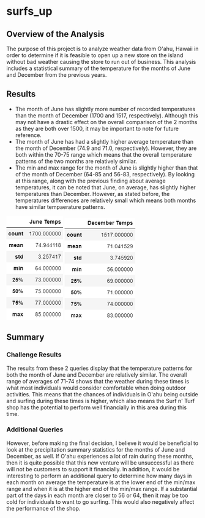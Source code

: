 # surfs_up

## Overview of the Analysis
The purpose of this project is to analyze weather data from O'ahu, Hawaii in order to determine if it is feasible to open up a new store on the island without bad weather causing the store to run out of business. This analysis includes a statistical summary of the temperature for the months of June and December from the previous years. 

## Results
- The month of June has slightly more number of recorded temperatures than the month of December (1700 and 1517, respectively). Although this may not have a drastic effect on the overall comparison of the 2 months as they are both over 1500, it may be important to note for future reference.
- The month of June has had a slightly higher average temperature than the month of December (74.9 and 71.0, respectively). However, they are both within the 70-75 range which means that the overall temperature patterns of the two months are relatively similar.
- The min and max range for the month of June is slightly higher than that of the month of December (64-85 and 56-83, respectively). By looking at this range, along with the previous finding about average temperatures, it can be noted that June, on average, has slightly higher temperatures than December. However, as stated before, the temperatures differences are relatively small which means both months have similar tempaerature patterns.

![June Temperature Statistics](Resources/June_Temps.png)
![December Temperature Statistics](Resources/Dec_Temps.png)

## Summary 
### Challenge Results
The results from these 2 queries display that the temperature patterns for both the month of June and December are relatively similar. The overall range of averages of 71-74 shows that the weather during these times is what most individuals would consider comfortable when doing outdoor activities. This means that the chances of individuals in O'ahu being outside and surfing during these times is higher, which also means the Surf n' Turf shop has the potential to perform well financially in this area during this time. 
### Additional Queries
However, before making the final decision, I believe it would be beneficial to look at the precipitation summary statistics for the months of June and December, as well. If O'ahu experiences a lot of rain during these months, then it is quite possible that this new venture will be unsuccessful as there will not be customers to support it financially. In addition, it would be interesting to perform an additional query to determine how many days in each month on average the temperature is at the lower end of the min/max range and when it is at the higher end of the min/max range. If a substantial part of the days in each month are closer to 56 or 64, then it may be too cold for individuals to want to go surfing. This would also negatively affect the performance of the shop.  
